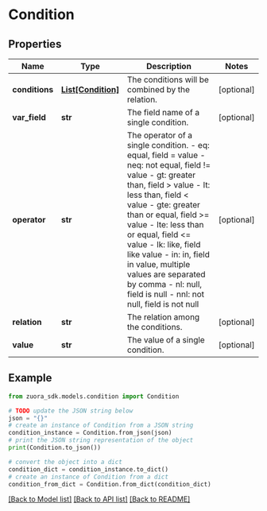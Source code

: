 # Condition


## Properties

Name | Type | Description | Notes
------------ | ------------- | ------------- | -------------
**conditions** | [**List[Condition]**](Condition.md) | The conditions will be combined by the relation.  | [optional] 
**var_field** | **str** | The field name of a single condition.  | [optional] 
**operator** | **str** | The operator of a single condition. - eq: equal, field &#x3D; value - neq: not equal, field !&#x3D; value - gt: greater than, field &gt; value - lt: less than, field &lt; value - gte: greater than or equal, field &gt;&#x3D; value - lte: less than or equal, field &lt;&#x3D; value - lk: like, field like value - in: in, field in value, multiple values are separated by comma - nl: null, field is null - nnl: not null, field is not null  | [optional] 
**relation** | **str** | The relation among the conditions.  | [optional] 
**value** | **str** | The value of a single condition.  | [optional] 

## Example

```python
from zuora_sdk.models.condition import Condition

# TODO update the JSON string below
json = "{}"
# create an instance of Condition from a JSON string
condition_instance = Condition.from_json(json)
# print the JSON string representation of the object
print(Condition.to_json())

# convert the object into a dict
condition_dict = condition_instance.to_dict()
# create an instance of Condition from a dict
condition_from_dict = Condition.from_dict(condition_dict)
```
[[Back to Model list]](../README.md#documentation-for-models) [[Back to API list]](../README.md#documentation-for-api-endpoints) [[Back to README]](../README.md)



